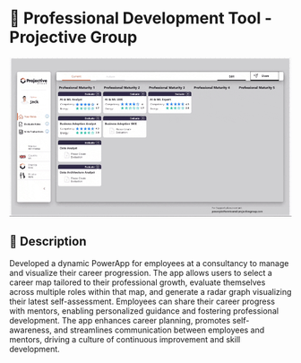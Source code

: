 # :eyes: Professional Development Tool - Projective Group

![Jack's Portfolio Desktop](./media/Professional_Development_Tool.gif "Desktop Demo")

## :memo: Description

Developed a dynamic PowerApp for employees at a consultancy to manage and visualize their career progression. The app allows users to select a career map tailored to their professional growth, evaluate themselves across multiple roles within that map, and generate a radar graph visualizing their latest self-assessment. Employees can share their career progress with mentors, enabling personalized guidance and fostering professional development. The app enhances career planning, promotes self-awareness, and streamlines communication between employees and mentors, driving a culture of continuous improvement and skill development.


